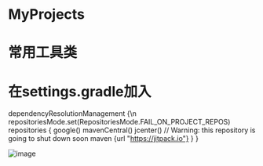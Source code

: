 # MyProjects
# 常用工具类
# 在settings.gradle加入
dependencyResolutionManagement {\n
    repositoriesMode.set(RepositoriesMode.FAIL_ON_PROJECT_REPOS)
    repositories {
        google()
        mavenCentral()
        jcenter() // Warning: this repository is going to shut down soon
        maven {url "https://jitpack.io"}
    }
}

![image](https://user-images.githubusercontent.com/21257157/156096835-c82736a1-f6e7-4348-9b4b-891e6204379e.png)


